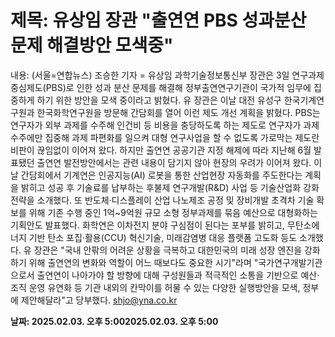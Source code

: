 # **제목: 유상임 장관 "출연연 PBS 성과분산 문제 해결방안 모색중"**

  내용: (서울=연합뉴스) 조승한 기자 = 유상임 과학기술정보통신부 장관은 3일 연구과제중심제도(PBS)로 인한 성과 분산 문제를 해결해 정부출연연구기관이 국가적 임무에 집중하게 하기 위한 방안을 모색 중이라고 밝혔다.    유 장관은 이날 대전 유성구 한국기계연구원과 한국화학연구원을 방문해 간담회를 열어 이런 제도 개선 계획을 밝혔다.    PBS는 연구자가 외부 과제를 수주해 인건비 등 비용을 충당하도록 하는 제도로 연구자가 과제 수주에만 집중해 과제 파편화를 일으켜 대형 연구사업을 할 수 없도록 가로막는 제도란 비판이 끊임없이 이어져 왔다.    하지만 출연연 공공기관 지정 해제에 따라 지난해 6월 발표됐던 출연연 발전방안에서는 관련 내용이 담기지 않아 현장의 우려가 이어져 왔다.    이날 간담회에서 기계연은 인공지능(AI) 로봇을 통한 산업현장 자동화를 주도한다는 계획을 밝히고 성공 후 기술료를 납부하는 후불제 연구개발(R&D) 사업 등 기술산업화 강화 전략을 소개했다.    또 반도체·디스플레이 산업 나노제조 공정 및 장비개발 초격차 기술 확보를 위해 기존 수행 중인 1억~9억원 규모 소형 정부과제를 묶음 예산으로 대형화하는 기획안도 발표했다.    화학연은 이차전지 분야 구심점이 된다는 포부를 밝히고, 무탄소에너지 기반 탄소 포집·활용(CCU) 혁신기술, 미래감염병 대응 플랫폼 고도화 등도 소개했다.    유 장관은 "국내 안팎의 어려운 상황을 극복하고 대한민국의 미래 성장 엔진을 강화하기 위해 출연연의 변화와 역할이 어느 때보다도 중요한 시기"라며 "국가연구개발기관으로서 출연연이 나아가야 할 방향에 대해 구성원들과 적극적인 소통을 기반으로 예산·조직 운영 유연화 등 기관 내외의 칸막이를 허물 수 있는 다양한 실행방안을 모색, 정부에 제안해달라"고 당부했다.    shjo@yna.co.kr

  **날짜: 2025.02.03. 오후 5:002025.02.03. 오후 5:00**